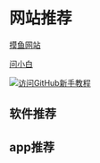 # 网站推荐

[摸鱼网站](https://poki.com/zh)

[问小白](https://www.wenxiaobai.com/)

<a href="https://hellogithub.com/" target="_blank">
  <img src="https://img.hellogithub.com/logo/logo.png" alt="访问GitHub新手教程">
</a>


## 软件推荐





## app推荐
